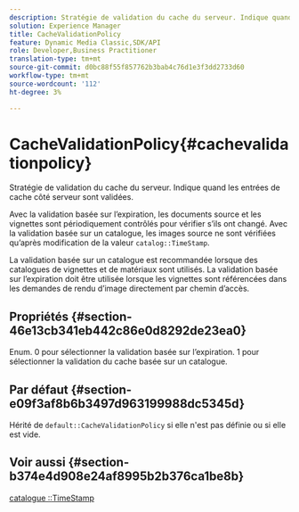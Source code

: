 ```yaml
---
description: Stratégie de validation du cache du serveur. Indique quand les entrées de cache côté serveur sont validées.
solution: Experience Manager
title: CacheValidationPolicy
feature: Dynamic Media Classic,SDK/API
role: Developer,Business Practitioner
translation-type: tm+mt
source-git-commit: d0bc88f55f857762b3bab4c76d1e3f3dd2733d60
workflow-type: tm+mt
source-wordcount: '112'
ht-degree: 3%

---
```



# CacheValidationPolicy{#cachevalidationpolicy}

Stratégie de validation du cache du serveur. Indique quand les entrées de cache côté serveur sont validées.

Avec la validation basée sur l’expiration, les documents source et les vignettes sont périodiquement contrôlés pour vérifier s’ils ont changé. Avec la validation basée sur un catalogue, les images source ne sont vérifiées qu’après modification de la valeur `catalog::TimeStamp`.

La validation basée sur un catalogue est recommandée lorsque des catalogues de vignettes et de matériaux sont utilisés. La validation basée sur l’expiration doit être utilisée lorsque les vignettes sont référencées dans les demandes de rendu d’image directement par chemin d’accès.

## Propriétés {#section-46e13cb341eb442c86e0d8292de23ea0}

Enum. 0 pour sélectionner la validation basée sur l’expiration. 1 pour sélectionner la validation du cache basée sur un catalogue.

## Par défaut {#section-e09f3af8b6b3497d963199988dc5345d}

Hérité de `default::CacheValidationPolicy` si elle n&#39;est pas définie ou si elle est vide.

## Voir aussi {#section-b374e4d908e24af8995b2b376ca1be8b}

[catalogue ::TimeStamp](../../../../../ir-api/material-cat/image-rendering-api-ref/c-ir-material-catalog/c-ir-material-data-reference/r-ir-timestamp-dataref.md#reference-6daf7973dc4f4b4e9e8165756db7c319)

